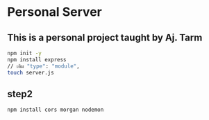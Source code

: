 # Personal Server

## This is a personal project taught by Aj. Tarm

```bash
npm init -y
npm install express
// เติม "type": "module",
touch server.js
```

## step2

```bash
npm install cors morgan nodemon
```
